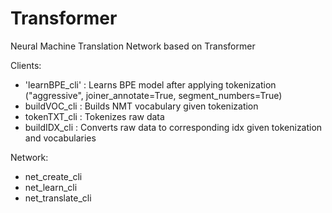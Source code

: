 # Transformer

Neural Machine Translation Network based on Transformer

Clients:
* 'learnBPE_cli' : Learns BPE model after applying tokenization ("aggressive", joiner_annotate=True, segment_numbers=True)
* buildVOC_cli : Builds NMT vocabulary given tokenization
* tokenTXT_cli : Tokenizes raw data
* buildIDX_cli : Converts raw data to corresponding idx given tokenization and vocabularies

Network:
* net_create_cli
* net_learn_cli
* net_translate_cli
